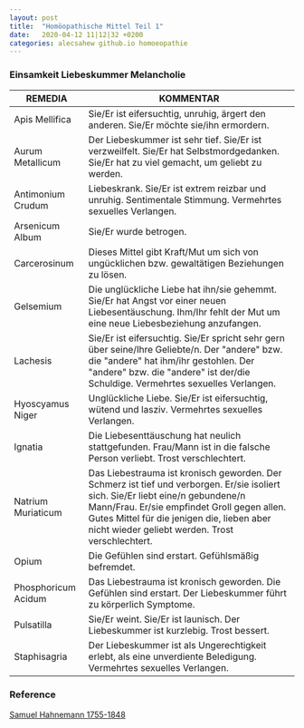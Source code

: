 ```yaml
---
layout: post
title:  "Homöopathische Mittel Teil 1"
date:   2020-04-12 11|12|32 +0200
categories: alecsahew github.io homoeopathie 
---
```

### Einsamkeit Liebeskummer Melancholie

| REMEDIA           | KOMMENTAR	                    
|-------------------|-----------------------------------------------------
| Apis Mellifica	|Sie/Er ist eifersuchtig, unruhig, ärgert den anderen. Sie/Er möchte sie/ihn ermordern.
| Aurum Metallicum	|Der Liebeskummer ist sehr tief. Sie/Er ist verzweilfelt. Sie/Er hat Selbstmordgedanken. Sie/Er hat zu viel gemacht, um geliebt zu werden. 
| Antimonium Crudum	|Liebeskrank. Sie/Er ist extrem reizbar und unruhig. Sentimentale Stimmung. Vermehrtes sexuelles Verlangen.         
| Arsenicum Album	|Sie/Er wurde betrogen. 
| Carcerosinum		|Dieses Mittel gibt Kraft/Mut um sich von ungücklichen bzw. gewaltätigen Beziehungen zu lösen. 
| Gelsemium			|Die unglückliche Liebe hat ihn/sie gehemmt. Sie/Er hat Angst vor einer neuen Liebesentäuschung. Ihm/Ihr fehlt der Mut um eine neue Liebesbeziehung anzufangen. 
| Lachesis			|Sie/Er ist eifersuchtig. Sie/Er spricht sehr gern über seine/Ihre Geliebte/n. Der "andere" bzw. die "andere" hat ihm/ihr gestohlen. Der "andere" bzw. die "andere" ist der/die Schuldige. Vermehrtes sexuelles Verlangen. 
| Hyoscyamus Niger	|Unglückliche Liebe. Sie/Er ist eifersuchtig, wütend und lasziv. Vermehrtes sexuelles Verlangen.         
| Ignatia			|Die Liebesenttäuschung hat neulich stattgefunden. Frau/Mann ist in die falsche Person verliebt. Trost verschlechtert. 
| Natrium Muriaticum|Das Liebestrauma ist kronisch geworden. Der Schmerz ist tief und verborgen. Er/sie isoliert sich. Sie/Er liebt eine/n gebundene/n Mann/Frau. Er/sie empfindet Groll gegen allen. Gutes Mittel für die jenigen die, lieben aber nicht wieder geliebt werden. Trost verschlechtert. 
| Opium				|Die Gefühlen sind erstart. Gefühlsmäßig befremdet. 
| Phosphoricum Acidum|Das Liebestrauma ist kronisch geworden. Die Gefühlen sind erstart. Der Liebeskummer führt zu körperlich Symptome. 
| Pulsatilla		|Sie/Er weint. Sie/Er ist launisch. Der Liebeskummer ist kurzlebig. Trost bessert. 
| Staphisagria		|Der Liebeskummer ist als Ungerechtigkeit erlebt, als eine unverdiente Beledigung. Vermehrtes sexuelles Verlangen. 



### Reference

[Samuel Hahnemann 1755-1848][hahnemann-lnk] 

[hahnemann-lnk]: https://www.hahnemann.de/ebooks.html

